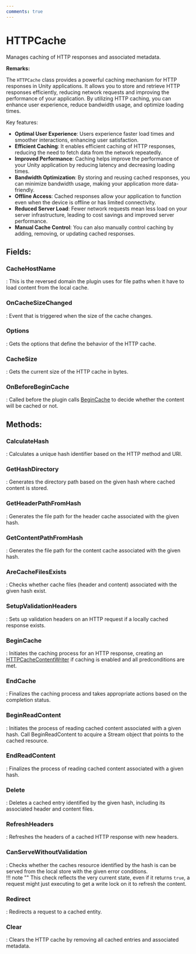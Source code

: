 ```yaml
---
comments: true
---
```

# HTTPCache

Manages caching of HTTP responses and associated metadata. 

**Remarks:**

The `HTTPCache` class provides a powerful caching mechanism for HTTP responses in Unity applications.  It allows you to store and retrieve HTTP responses efficiently, reducing network requests and improving  the performance of your application. By utilizing HTTP caching, you can enhance user experience, reduce  bandwidth usage, and optimize loading times. 

 Key features: 

- **Optimal User Experience**: Users experience faster load times and smoother interactions, enhancing user satisfaction.
- **Efficient Caching**: It enables efficient caching of HTTP responses, reducing the need to fetch data from the network repeatedly.
- **Improved Performance**: Caching helps improve the performance of your Unity application by reducing latency and decreasing loading times.
- **Bandwidth Optimization**: By storing and reusing cached responses, you can minimize bandwidth usage, making your application more data-friendly.
- **Offline Access**: Cached responses allow your application to function even when the device is offline or has limited connectivity.
- **Reduced Server Load**: Fewer network requests mean less load on your server infrastructure, leading to cost savings and improved server performance.
- **Manual Cache Control**: You can also manually control caching by adding, removing, or updating cached responses.



## **Fields**:
### **CacheHostName**
: This is the reversed domain the plugin uses for file paths when it have to load content from the local cache. 
### **OnCacheSizeChanged**
: Event that is triggered when the size of the cache changes. 
### **Options**
: Gets the options that define the behavior of the HTTP cache. 
### **CacheSize**
: Gets the current size of the HTTP cache in bytes. 
### **OnBeforeBeginCache**
: Called before the plugin calls [BeginCache](HTTPCache.md#begincache) to decide whether the content will be cached or not. 
## **Methods**:

### **CalculateHash**
: Calculates a unique hash identifier based on the HTTP method and URI. 

### **GetHashDirectory**
: Generates the directory path based on the given hash where cached content is stored. 

### **GetHeaderPathFromHash**
: Generates the file path for the header cache associated with the given hash. 

### **GetContentPathFromHash**
: Generates the file path for the content cache associated with the given hash. 

### **AreCacheFilesExists**
: Checks whether cache files (header and content) associated with the given hash exist. 

### **SetupValidationHeaders**
: Sets up validation headers on an HTTP request if a locally cached response exists. 

### **BeginCache**
: Initiates the caching process for an HTTP response, creating an [HTTPCacheContentWriter](HTTPCacheContentWriter.md) if caching is enabled and all predconditions are met. 

### **EndCache**
: Finalizes the caching process and takes appropriate actions based on the completion status. 

### **BeginReadContent**
: Initiates the process of reading cached content associated with a given hash. Call BeginReadContent to acquire a Stream object that points to the cached resource. 

### **EndReadContent**
: Finalizes the process of reading cached content associated with a given hash. 

### **Delete**
: Deletes a cached entry identified by the given hash, including its associated header and content files. 

### **RefreshHeaders**
: Refreshes the headers of a cached HTTP response with new headers. 

### **CanServeWithoutValidation**
: Checks whether the caches resource identified by the hash is can be served from the local store with the given error conditions.  
	!!! note ""
		This check reflects the very current state, even if it returns `true`, a request might just executing to get a write lock on it to refresh the content.


### **Redirect**
: Redirects a request to a cached entity. 

### **Clear**
: Clears the HTTP cache by removing all cached entries and associated metadata. 